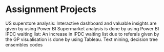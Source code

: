 # Assignment Projects
US superstore analysis: Interactive dashboard and valuable insights are given by using Power BI
Supermarket analysis is done by using Power BI
IPDC waiting list: An increase in IPDC waiting list due to referals given by the GP visualisation is done by using Tableau.
Text mining, decision tree ensembles codes
